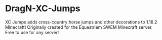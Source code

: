# DragN-XC-Jumps

XC Jumps adds cross-country horse jumps and other decorations to 1.18.2 Minecraft! 
Originally created for the Equestriem SWEM Minecraft server. Free to use for any server!
